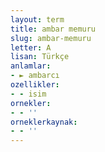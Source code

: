 ```yaml
---
layout: term
title: ambar memuru
slug: ambar-memuru
letter: A
lisan: Türkçe
anlamlar:
- ► ambarcı
ozellikler:
- - isim
ornekler:
- - ''
orneklerkaynak:
- - ''
---
```


